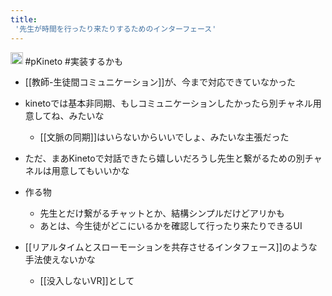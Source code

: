 ```yaml
---
title:
 '先生が時間を行ったり来たりするためのインターフェース'
---
```


<img src='https://scrapbox.io/api/pages/blu3mo-public/public/icon' alt='public.icon' height="19.5"/>
#pKineto #実装するかも

- [[教師-生徒間コミュニケーション]]が、今まで対応できていなかった
- kinetoでは基本非同期、もしコミュニケーションしたかったら別チャネル用意してね、みたいな
    - [[文脈の同期]]はいらないからいいでしょ、みたいな主張だった
- ただ、まあKinetoで対話できたら嬉しいだろうし先生と繋がるための別チャネルは用意してもいいかな

- 作る物
    - 先生とだけ繋がるチャットとか、結構シンプルだけどアリかも
    - あとは、今生徒がどこにいるかを確認して行ったり来たりできるUI

- [[リアルタイムとスローモーションを共存させるインタフェース]]のような手法使えないかな
    - [[没入しないVR]]として
